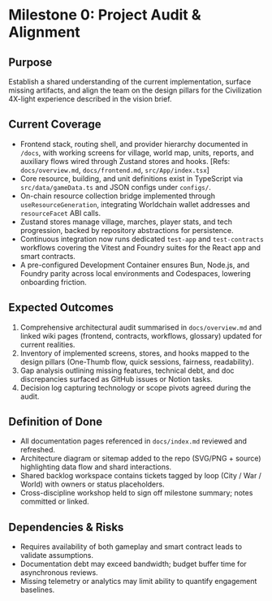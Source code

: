 # Milestone 0: Project Audit & Alignment

## Purpose

Establish a shared understanding of the current implementation, surface missing artifacts, and align the team on the design pillars for the Civilization 4X-light experience described in the vision brief.

## Current Coverage

- Frontend stack, routing shell, and provider hierarchy documented in `/docs`, with working screens for village, world map, units, reports, and auxiliary flows wired through Zustand stores and hooks. [Refs: `docs/overview.md`, `docs/frontend.md`, `src/App/index.tsx`]
- Core resource, building, and unit definitions exist in TypeScript via `src/data/gameData.ts` and JSON configs under `configs/`.
- On-chain resource collection bridge implemented through `useResourceGeneration`, integrating Worldchain wallet addresses and `resourceFacet` ABI calls.
- Zustand stores manage village, marches, player stats, and tech progression, backed by repository abstractions for persistence.
- Continuous integration now runs dedicated `test-app` and `test-contracts` workflows covering the Vitest and Foundry suites for the React app and smart contracts.
- A pre-configured Development Container ensures Bun, Node.js, and Foundry parity across local environments and Codespaces, lowering onboarding friction.

## Expected Outcomes

1. Comprehensive architectural audit summarised in `docs/overview.md` and linked wiki pages (frontend, contracts, workflows, glossary) updated for current realities.
2. Inventory of implemented screens, stores, and hooks mapped to the design pillars (One-Thumb flow, quick sessions, fairness, readability).
3. Gap analysis outlining missing features, technical debt, and doc discrepancies surfaced as GitHub issues or Notion tasks.
4. Decision log capturing technology or scope pivots agreed during the audit.

## Definition of Done

- All documentation pages referenced in `docs/index.md` reviewed and refreshed.
- Architecture diagram or sitemap added to the repo (SVG/PNG + source) highlighting data flow and shard interactions.
- Shared backlog workspace contains tickets tagged by loop (City / War / World) with owners or status placeholders.
- Cross-discipline workshop held to sign off milestone summary; notes committed or linked.

## Dependencies & Risks

- Requires availability of both gameplay and smart contract leads to validate assumptions.
- Documentation debt may exceed bandwidth; budget buffer time for asynchronous reviews.
- Missing telemetry or analytics may limit ability to quantify engagement baselines.
